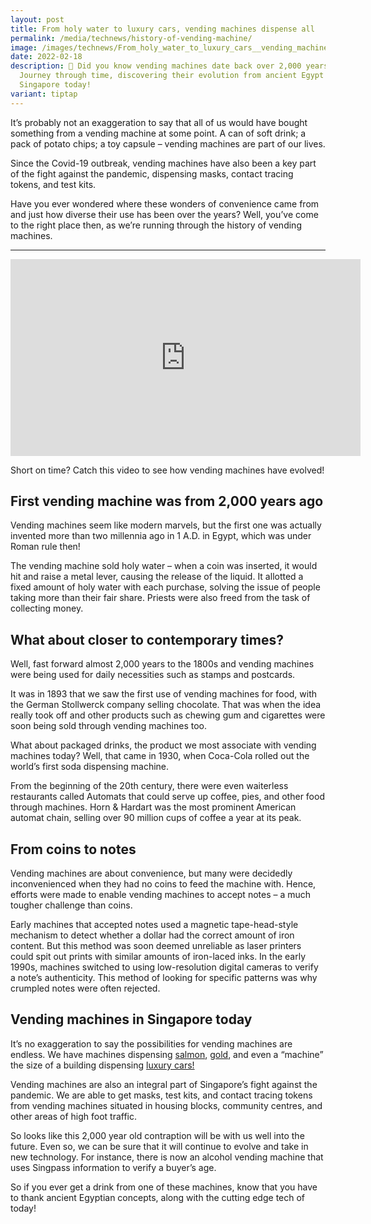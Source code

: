 ```yaml
---
layout: post
title: From holy water to luxury cars, vending machines dispense all
permalink: /media/technews/history-of-vending-machine/
image: /images/technews/From_holy_water_to_luxury_cars__vending_machines_dispense_all.jpg
date: 2022-02-18
description: 🤯 Did you know vending machines date back over 2,000 years?
  Journey through time, discovering their evolution from ancient Egypt to
  Singapore today!
variant: tiptap
---
```

It’s probably not an exaggeration to say that all of us would have bought something from a vending machine at some point. A can of soft drink; a pack of potato chips; a toy capsule  – vending machines are part of our lives. 

Since the Covid-19 outbreak, vending machines have also been a key part of the fight against the pandemic, dispensing masks, contact tracing tokens, and test kits. 

Have you ever wondered where these wonders of convenience came from and just how diverse their use has been over the years? Well, you’ve come to the right place then, as we’re running through the history of vending machines. 

---

<div class="bp-youtube">
  
<iframe width="560" height="315" src="https://www.youtube.com/embed/TZlPEh1UG2g" title="YouTube video player" frameborder="0" allow="accelerometer; autoplay; clipboard-write; encrypted-media; gyroscope; picture-in-picture" allowfullscreen=""></iframe>  
</div>

Short on time? Catch this video to see how vending machines have evolved!

## First vending machine was from 2,000 years ago

Vending machines seem like modern marvels, but the first one was actually invented more than two millennia ago in 1 A.D. in Egypt, which was under Roman rule then! 

The vending machine sold holy water – when a coin was inserted, it would hit and raise a metal lever, causing the release of the liquid. It allotted a fixed amount of holy water with each purchase, solving the issue of people taking more than their fair share. Priests were also freed from the task of collecting money.  

## What about closer to contemporary times?

Well, fast forward almost 2,000 years to the 1800s and vending machines were being used for daily necessities such as stamps and postcards. 

It was in 1893 that we saw the first use of vending machines for food, with the German Stollwerck company selling chocolate. That was when the idea really took off and other products such as chewing gum and cigarettes were soon being sold through vending machines too. 

What about packaged drinks, the product we most associate with vending machines today? Well, that came in 1930, when Coca-Cola rolled out the world’s first soda dispensing machine. 

From the beginning of the 20th century, there were even waiterless restaurants called Automats that could serve up coffee, pies, and other food through machines. Horn &amp; Hardart was the most prominent American automat chain, selling over 90 million cups of coffee a year at its peak. 

## From coins to notes

Vending machines are about convenience, but many were decidedly inconvenienced when they had no coins to feed the machine with. Hence, efforts were made to enable vending machines to accept notes – a much tougher challenge than coins. 

Early machines that accepted notes used a magnetic tape-head-style mechanism to detect whether a dollar had the correct amount of iron content. But this method was soon deemed unreliable as laser printers could spit out prints with similar amounts of iron-laced inks. 
In the early 1990s, machines switched to using low-resolution digital cameras to verify a note’s authenticity. This method of looking for specific patterns was why crumpled notes were often rejected. 

## Vending machines in Singapore today

It’s no exaggeration to say the possibilities for vending machines are endless. We have machines dispensing [salmon](https://www.norwegiansalmon.com.sg), [gold](https://asia.nikkei.com/Business/Asia-s-1st-gold-vending-machines-for-Singapore-casinos), and even a “machine” the size of a building dispensing [luxury cars!](https://www.youtube.com/watch?v=Hi0aPm02JM0) 

Vending machines are also an integral part of Singapore’s fight against the pandemic. We are able to get masks, test kits, and contact tracing tokens from vending machines situated in housing blocks, community centres, and other areas of high foot traffic. 

So looks like this 2,000 year old contraption will be with us well into the future. Even so, we can be sure that it will continue to evolve and take in new technology. For instance, there is now an alcohol vending machine that uses Singpass information to verify a buyer’s age. 

So if you ever get a drink from one of these machines, know that you have to thank ancient Egyptian concepts, along with the cutting edge tech of today!